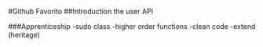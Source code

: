 #Github Favorito
##Introduction the user API

###Apprenticeship 
-sudo class
-higher order functions
-clean code
-extend (heritage)